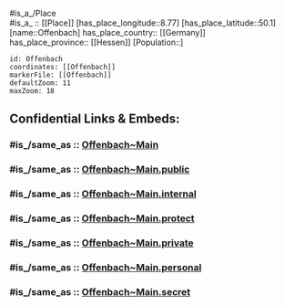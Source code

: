 ﻿---
confidential: public
isDeleted: false
location:
- 50.1
- 8.77
mapmarker: city
mapzoom:
- 7
- 12
SpocWebEntityId: 33070
tags:
- geo/City
type: City
---

#is_a_/Place  
#is_a_ :: [[Place]] 
[has_place_longitude::8.77] 
[has_place_latitude::50.1] 
[name::Offenbach] 
has_place_country:: [[Germany]]  
has_place_province:: [[Hessen]] 
[Population::] 



```leaflet
id: Offenbach
coordinates: [[Offenbach]] 
markerFile: [[Offenbach]] 
defaultZoom: 11 
maxZoom: 18
```


## Confidential Links & Embeds: 

### #is_/same_as :: [Offenbach~Main](/_Standards/Earth/Continent/Europe/Europe~Central/Germany/Germany~West/Hessen/counties~Hessen/Offenbach~Main.md) 

### #is_/same_as :: [Offenbach~Main.public](/_public/Earth/Continent/Europe/Europe~Central/Germany/Germany~West/Hessen/counties~Hessen/Offenbach~Main.public.md) 

### #is_/same_as :: [Offenbach~Main.internal](/_internal/Earth/Continent/Europe/Europe~Central/Germany/Germany~West/Hessen/counties~Hessen/Offenbach~Main.internal.md) 

### #is_/same_as :: [Offenbach~Main.protect](/_protect/Earth/Continent/Europe/Europe~Central/Germany/Germany~West/Hessen/counties~Hessen/Offenbach~Main.protect.md) 

### #is_/same_as :: [Offenbach~Main.private](/_private/Earth/Continent/Europe/Europe~Central/Germany/Germany~West/Hessen/counties~Hessen/Offenbach~Main.private.md) 

### #is_/same_as :: [Offenbach~Main.personal](/_personal/Earth/Continent/Europe/Europe~Central/Germany/Germany~West/Hessen/counties~Hessen/Offenbach~Main.personal.md) 

### #is_/same_as :: [Offenbach~Main.secret](/_secret/Earth/Continent/Europe/Europe~Central/Germany/Germany~West/Hessen/counties~Hessen/Offenbach~Main.secret.md)

